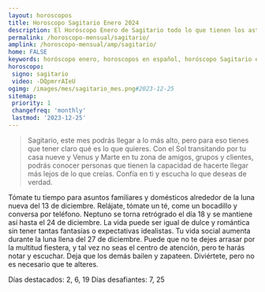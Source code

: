 ```yaml
---
layout: horoscopos
title: Horoscopo Sagitario Enero 2024
description: El Horóscopo Enero de Sagitario todo lo que tienen los astros preparados para este mes, amor, trabajo, familia. Todo sobre astrologia, tarot, predicciones. Horoscopo gratis en español, predicciones y astrología.
permalink: /horoscopo-mensual/sagitario/
amplink: /horoscopo-mensual/amp/sagitario/
home: FALSE
keywords: horóscopo enero, horoscopos en español, horóscopo Sagitario enero , horóscopo esperanza gracia, horoscop, horóscopos gratis, horoscopo Sagitario, Tarot, Astrologia, Zodíaco, Sagitario, horoscopo gratis, horoscopo del mes 
horoscopo:
 signo: sagitario
 video: -DQpmrrAIeU
ogimg: /images/mes/sagitario_mes.png#2023-12-25
sitemap:
 priority: 1
 changefreq: 'monthly'
 lastmod: '2023-12-25'
---
```



 > Sagitario, este mes podrás llegar a lo más alto, pero para eso tienes que tener claro qué es lo que quieres. Con el Sol transitando por tu casa nueve y Venus y Marte en tu zona de amigos, grupos y clientes, podrás conocer personas que tienen la capacidad de hacerte llegar más lejos de lo que creías. Confía en ti y escucha lo que deseas de verdad.



Tómate tu tiempo para asuntos familiares y domésticos alrededor de la luna nueva del 13 de diciembre. Relájate, tómate un té, come un bocadillo y conversa por teléfono. Neptuno se torna retrógrado el día 18 y se mantiene así hasta el 24 de diciembre. La vida puede ser igual de dulce y romántica sin tener tantas fantasías o expectativas idealistas. Tu vida social aumenta durante la luna llena del 27 de diciembre. Puede que no te dejes arrasar por la multitud fiestera, y tal vez no seas el centro de atención, pero te harás notar y escuchar. Deja que los demás bailen y zapateen. Diviértete, pero no es necesario que te alteres. 

Días destacados: 2, 6, 19
Días desafiantes: 7, 25